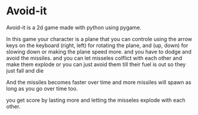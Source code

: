 # Avoid-it
Avoid-it is a 2d game made with python using pygame.

In this game your character is a plane that you can controle using the arrow keys on the keyboard
(right, left) for rotating the plane, and (up, down) for slowing down or making the plane speed more.
and you have to dodge and avoid the missiles.
and you can let misseles colflict with each other and make them explode or you can just avoid them till their fuel is out so they just fall and die

And the missiles becomes faster over time
and more missiles will spawn as long as you go over time too.

you get score by lasting more and letting the misseles explode with each other.
